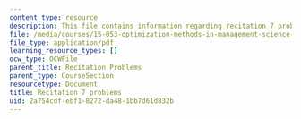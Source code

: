 ```yaml
---
content_type: resource
description: This file contains information regarding recitation 7 problems.
file: /media/courses/15-053-optimization-methods-in-management-science-spring-2013/2a754cdfebf18272da481bb7d61d832b_MIT15_053S13_rec07.pdf
file_type: application/pdf
learning_resource_types: []
ocw_type: OCWFile
parent_title: Recitation Problems
parent_type: CourseSection
resourcetype: Document
title: Recitation 7 problems
uid: 2a754cdf-ebf1-8272-da48-1bb7d61d832b
---
```

